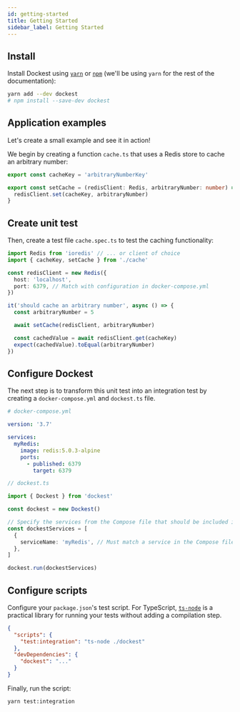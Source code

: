 ```yaml
---
id: getting-started
title: Getting Started
sidebar_label: Getting Started
---
```


## Install

Install Dockest using [`yarn`](https://yarnpkg.com/en/package/jest) or [`npm`](https://www.npmjs.com/) (we'll be using `yarn` for the rest of the documentation):

```bash
yarn add --dev dockest
# npm install --save-dev dockest
```

## Application examples

Let's create a small example and see it in action!

We begin by creating a function `cache.ts` that uses a Redis store to cache an arbitrary number:

```ts
export const cacheKey = 'arbitraryNumberKey'

export const setCache = (redisClient: Redis, arbitraryNumber: number) => {
  redisClient.set(cacheKey, arbitraryNumber)
}
```

## Create unit test

Then, create a test file `cache.spec.ts` to test the caching functionality:

```ts
import Redis from 'ioredis' // ... or client of choice
import { cacheKey, setCache } from './cache'

const redisClient = new Redis({
  host: 'localhost',
  port: 6379, // Match with configuration in docker-compose.yml
})

it('should cache an arbitrary number', async () => {
  const arbitraryNumber = 5

  await setCache(redisClient, arbitraryNumber)

  const cachedValue = await redisClient.get(cacheKey)
  expect(cachedValue).toEqual(arbitraryNumber)
})
```

## Configure Dockest

The next step is to transform this unit test into an integration test by creating a `docker-compose.yml` and `dockest.ts` file.

```yml
# docker-compose.yml

version: '3.7'

services:
  myRedis:
    image: redis:5.0.3-alpine
    ports:
      - published: 6379
        target: 6379
```

```ts
// dockest.ts

import { Dockest } from 'dockest'

const dockest = new Dockest()

// Specify the services from the Compose file that should be included in the integration test
const dockestServices = [
  {
    serviceName: 'myRedis', // Must match a service in the Compose file
  },
]

dockest.run(dockestServices)
```

## Configure scripts

Configure your `package.json`'s test script. For TypeScript, [`ts-node`](https://www.npmjs.com/package/ts-node) is a practical library for running your tests without adding a compilation step.

```json
{
  "scripts": {
    "test:integration": "ts-node ./dockest"
  },
  "devDependencies": {
    "dockest": "..."
  }
}
```

Finally, run the script:

```sh
yarn test:integration
```

<!-- ## Under the hood

`ts-node ./dockest` will initiate a series of events:

- Merging of Compose file (if multiple)
- Spin up services (only those provided via `run`)
- Perform [connectivity](getting-started#connectivity-checks) check towards services
- Perform healthchecks
- Execute provided commands
- Run Jest
- Evaluate result
- Teardown of running services
- Exit

### Connectivity checks

Recursively attempts to establish a connection with the Docker service using the Node.js native [net](https://nodejs.org/api/net.html#net_net_createconnection) module.

The connectivity healthcheck will fail once the connectionTimeout is reached. -->
